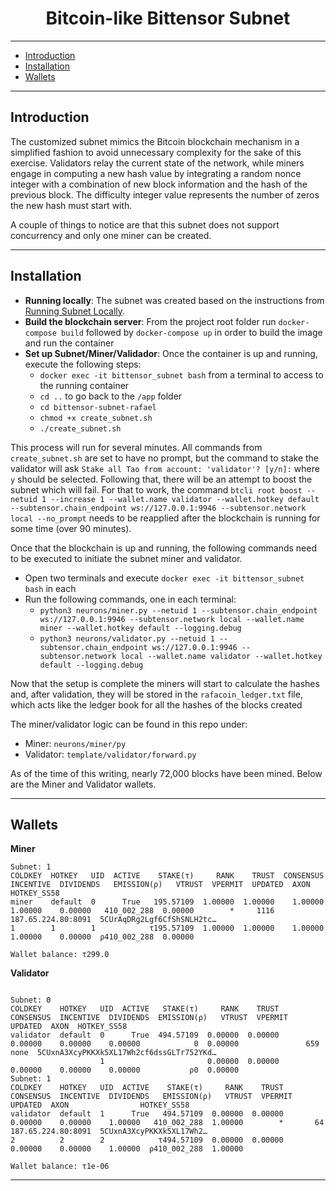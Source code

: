 <div align="center">

# **Bitcoin-like Bittensor Subnet** <!-- omit in toc -->


</div>

---
- [Introduction](#introduction)
- [Installation](#installation)
- [Wallets](#wallets)

---

## Introduction

The customized subnet mimics the Bitcoin blockchain mechanism in a simplified fashion to avoid unnecessary complexity 
for the sake of this exercise. Validators relay the current state of the network, while miners engage in computing a 
new hash value by integrating a random nonce integer with a combination of new block information and the hash of the 
previous block. The difficulty integer value represents the number of zeros the new hash must start with.

A couple of things to notice are that this subnet does not support concurrency and only one miner can be created.

---

## Installation

- **Running locally**: The subnet was created based on the instructions from [Running Subnet Locally](./docs/running_on_staging.md).
- **Build the blockchain server**: From the project root folder run `docker-compose build` followed by `docker-compose up` in
order to build the image and run the container
- **Set up Subnet/Miner/Validador**: Once the container is up and running, execute the following steps:
  - `docker exec -it bittensor_subnet bash` from a terminal to access to the running container
  - `cd ..` to go back to the `/app` folder
  - `cd bittensor-subnet-rafael`
  - `chmod +x create_subnet.sh`
  - `./create_subnet.sh`

This process will run for several minutes. All commands from `create_subnet.sh` are set to have no prompt, but the
command to stake the validator will ask `Stake all Tao from account: 'validator'? [y/n]:` where `y` should be selected.
Following that, there will be an attempt to boost the subnet which will fail. For that to work, the command
`btcli root boost --netuid 1 --increase 1 --wallet.name validator --wallet.hotkey default --subtensor.chain_endpoint ws://127.0.0.1:9946 --subtensor.network local --no_prompt`
needs to be reapplied after the blockchain is running for some time (over 90 minutes).

Once that the blockchain is up and running, the following commands need to be executed to initiate the subnet miner and 
validator. 
- Open two terminals and execute `docker exec -it bittensor_subnet bash` in each
- Run the following commands, one in each terminal:
  - `python3 neurons/miner.py --netuid 1 --subtensor.chain_endpoint ws://127.0.0.1:9946 --subtensor.network local --wallet.name miner --wallet.hotkey default --logging.debug`
  - `python3 neurons/validator.py --netuid 1 --subtensor.chain_endpoint ws://127.0.0.1:9946 --subtensor.network local --wallet.name validator --wallet.hotkey default --logging.debug`

Now that the setup is complete the miners will start to calculate the hashes and, after validation, they will be stored
in the `rafacoin_ledger.txt` file, which acts like the ledger book for all the hashes of the blocks created

The miner/validator logic can be found in this repo under:
- Miner: `neurons/miner/py`
- Validator: `template/validator/forward.py`

As of the time of this writing, nearly 72,000 blocks have been mined. Below are the Miner and Validator wallets.

---

## Wallets

**Miner**    
```                                            
Subnet: 1                                                                                                                                                                            
COLDKEY  HOTKEY   UID  ACTIVE    STAKE(τ)     RANK    TRUST  CONSENSUS  INCENTIVE  DIVIDENDS   EMISSION(ρ)   VTRUST  VPERMIT  UPDATED  AXON                HOTKEY_SS58               
miner    default  0      True   195.57109  1.00000  1.00000    1.00000    1.00000    0.00000   410_002_288  0.00000        *     1116  187.65.224.80:8091  5CUrAqDRg2Lgf6CfShSNLH2tc…
1        1        1            τ195.57109  1.00000  1.00000    1.00000    1.00000    0.00000  ρ410_002_288  0.00000                                                                  
                                                                               Wallet balance: τ299.0                                                                                
```

**Validator**  
```

Subnet: 0                                                                                                                                                                            
COLDKEY    HOTKEY   UID  ACTIVE   STAKE(τ)     RANK    TRUST  CONSENSUS  INCENTIVE  DIVIDENDS  EMISSION(ρ)   VTRUST  VPERMIT  UPDATED  AXON  HOTKEY_SS58                             
validator  default  0      True  494.57109  0.00000  0.00000    0.00000    0.00000    0.00000            0  0.00000               659  none  5CUxnA3XcyPKKXk5XL17Wh2cf6dssGLTr752YKd…
                    1                       0.00000  0.00000    0.00000    0.00000    0.00000           ρ0  0.00000                                                                  
Subnet: 1                                                                                                                                                                            
COLDKEY    HOTKEY   UID  ACTIVE    STAKE(τ)     RANK    TRUST  CONSENSUS  INCENTIVE  DIVIDENDS   EMISSION(ρ)   VTRUST  VPERMIT  UPDATED  AXON                HOTKEY_SS58             
validator  default  1      True   494.57109  0.00000  0.00000    0.00000    0.00000    1.00000   410_002_288  1.00000        *       64  187.65.224.80:8091  5CUxnA3XcyPKKXk5XL17Wh2…
2          2        2            τ494.57109  0.00000  0.00000    0.00000    0.00000    1.00000  ρ410_002_288  1.00000                                                                
                                                                               Wallet balance: τ1e-06
```




---

